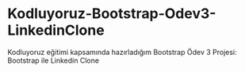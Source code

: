 # Kodluyoruz-Bootstrap-Odev3-LinkedinClone
Kodluyoruz eğitimi kapsamında hazırladığım Bootstrap Ödev 3 Projesi: Bootstrap ile Linkedin Clone
